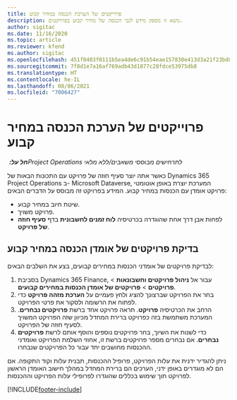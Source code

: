 ```yaml
---
title: פרוייקטים של הערכת הכנסה במחיר קבוע
description: נושא זו מספק מידע לגבי הכנסה של מחיר קבוע בפרויקטים.
author: sigitac
ms.date: 11/16/2020
ms.topic: article
ms.reviewer: kfend
ms.author: sigitac
ms.openlocfilehash: 451f0403f0111b5ea4de6c91b54eae157830e413d3a21f23bd841a66905e147b
ms.sourcegitcommit: 7f8d1e7a16af769adb43d1877c28fdce53975db8
ms.translationtype: HT
ms.contentlocale: he-IL
ms.lasthandoff: 08/06/2021
ms.locfileid: "7006427"
---
```

# <a name="fixed-price-revenue-estimate-projects"></a>פרוייקטים של הערכת הכנסה במחיר קבוע 

_**חל על:** ‏Project Operations לתרחישים מבוססי משאבים/ללא מלאי_

כאשר אתה יוצר סעיף חוזה של פרויקט עם התכונות הבאות של Dynamics 365 Project Operations ב- Microsoft Dataverse, המערכת יוצרת באופן אוטומטי פרויקט אומדן עם הכנסות במחיר קבוע. המידע בפרויקט זה מבוסס על הדברים הבאים:

  - שיטת חיוב במחיר קבוע.
  - פרויקט משויך.
  - לפחות אבן דרך אחת שהוגדרה בכרטיסיה **לוח זמנים לחשבונית** בדף **סעיף חוזה של פרויקט**.

## <a name="review-fixed-price-revenue-estimates-projects"></a>בדיקת פרויקטים של אומדן הכנסה במחיר קבוע
לבדיקת פרויקטים של אומדני הכנסות במחירים קבועים, בצע את השלבים הבאים:

1. בסביבת Dynamics 365 Finance, עבור אל **ניהול פרויקטים וחשבונאות** > **פרויקטים** > **פרויקטים של אומדן הכנסות במחירים קבועים**.
2. בחר את הפרויקט שברצונך להציג ולחץ פעמיים על **הערכת מזהה פרויקט** כדי לפתוח את הרשומה ולסקור את פרטי הפרויקט.
3. הרחב את הכרטיסיה **פרויקט**. תראה פרויקט אחד ברשת **פרויקטים נבחרים**. המערכת משתמשת בזה כפרויקט ברירת המחדל מכיוון שזה הפרויקט המשויך לסעיף חוזה של הפרויקט. 
4. כדי לשנות את השיוך, בחר פרויקטים נוספים והוסף אותם לרשת **פרויקטים נבחרים**. אם נבחרים מספר פרויקטים ברשת זו, אחוזי השלמת הפרויקט ואומדני ההכנסות מחושבים יחד עבור כל הפרויקטים שנבחרו.

  ניתן להגדיר ידנית את עלות הפרויקט, פרופיל ההכנסות, תבנית עלות וקוד התקופה. אם הם לא מוגדרים באופן ידני, הערכים הם ברירת המחדל במהלך חישוב האומדן הראשון לפרויקט תוך שימוש בכללים שהוגדרו לפרופילי עלות הפרויקט וההכנסות.



[!INCLUDE[footer-include](../includes/footer-banner.md)]